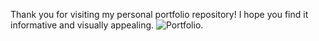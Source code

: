 Thank you for visiting my personal portfolio repository! I hope you find it informative and visually appealing.
![Portfolio](https://nimanbhattarai.com.np/).
